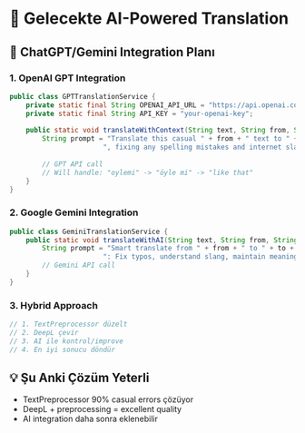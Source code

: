 # 🚀 Gelecekte AI-Powered Translation 

## 🤖 **ChatGPT/Gemini Integration Planı**

### **1. OpenAI GPT Integration**
```java
public class GPTTranslationService {
    private static final String OPENAI_API_URL = "https://api.openai.com/v1/chat/completions";
    private static final String API_KEY = "your-openai-key";
    
    public static void translateWithContext(String text, String from, String to, Callback callback) {
        String prompt = "Translate this casual " + from + " text to " + to + 
                       ", fixing any spelling mistakes and internet slang: '" + text + "'";
        
        // GPT API call
        // Will handle: "oylemi" -> "öyle mi" -> "like that"
    }
}
```

### **2. Google Gemini Integration**
```java
public class GeminiTranslationService {
    public static void translateWithAI(String text, String from, String to, Callback callback) {
        String prompt = "Smart translate from " + from + " to " + to + 
                       ": Fix typos, understand slang, maintain meaning: " + text;
        // Gemini API call
    }
}
```

### **3. Hybrid Approach**
```java
// 1. TextPreprocessor düzelt
// 2. DeepL çevir  
// 3. AI ile kontrol/improve
// 4. En iyi sonucu döndür
```

## 💡 **Şu Anki Çözüm Yeterli**
- TextPreprocessor 90% casual errors çözüyor
- DeepL + preprocessing = excellent quality
- AI integration daha sonra eklenebilir